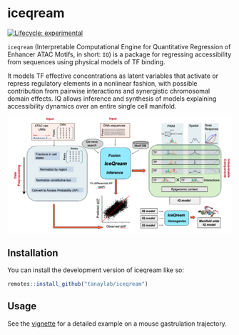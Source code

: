 
<!-- README.md is generated from README.Rmd. Please edit that file -->
# iceqream <img src="man/figures/logo.png" align="right" height="280" alt="" />

<!-- badges: start -->
[![Lifecycle: experimental](https://img.shields.io/badge/lifecycle-experimental-orange.svg)](https://lifecycle.r-lib.org/articles/stages.html#experimental) <!-- badges: end -->

`iceqream` (Interpretable Computational Engine for Quantitative Regression of Enhancer ATAC Motifs, in short: `IQ`) is a package for regressing accessibility from sequences using physical models of TF binding.

It models TF effective concentrations as latent variables that activate or repress regulatory elements in a nonlinear fashion, with possible contribution from pairwise interactions and synergistic chromosomal domain effects. IQ allows inference and synthesis of models explaining accessibility dynamics over an entire single cell manifold.

![iceqream-pipeline](man/figures/pipeline.png)

## Installation

You can install the development version of iceqream like so:

``` r
remotes::install_github("tanaylab/iceqream")
```

## Usage

See the [vignette](https://tanaylab.github.io/iceqream/articles/iceqream.html) for a detailed example on a mouse gastrulation trajectory.
